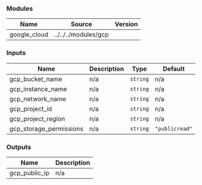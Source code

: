 <!-- BEGIN_TF_DOCS -->
### Modules

| Name | Source | Version |
|------|--------|---------|
| google\_cloud | ../../../modules/gcp |  |

### Inputs

| Name | Description | Type | Default |
|------|-------------|------|---------|
| gcp\_bucket\_name | n/a | `string` | n/a |
| gcp\_instance\_name | n/a | `string` | n/a |
| gcp\_network\_name | n/a | `string` | n/a |
| gcp\_project\_id | n/a | `string` | n/a |
| gcp\_project\_region | n/a | `string` | n/a |
| gcp\_storage\_permissions | n/a | `string` | `"publicread"` |

### Outputs

| Name | Description |
|------|-------------|
| gcp\_public\_ip | n/a |
<!-- END_TF_DOCS -->
